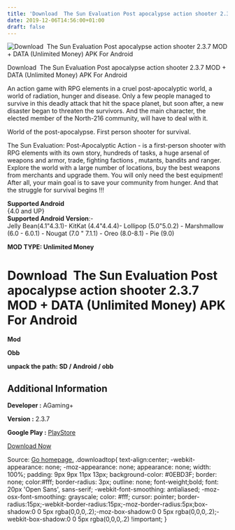 ```yaml
---
title: 'Download  The Sun Evaluation Post apocalypse action shooter 2.3.7 MOD + DATA (Unlimited Money) APK For Android'
date: 2019-12-06T14:56:00+01:00
draft: false
---
```


![Download  The Sun Evaluation Post apocalypse action shooter 2.3.7 MOD + DATA (Unlimited Money) APK For Android](https://i1.wp.com/apkhome.net/wp-content/uploads/2019/12/The-Sun-Evaluation-Post-apocalypse-action-shooter.png "Download  The Sun Evaluation Post apocalypse action shooter 2.3.7 MOD + DATA (Unlimited Money) APK For Android")

  

Download  The Sun Evaluation Post apocalypse action shooter 2.3.7 MOD + DATA (Unlimited Money) APK For Android

An action game with RPG elements in a cruel post-apocalyptic world, a world of radiation, hunger and disease. Only a few people managed to survive in this deadly attack that hit the space planet, but soon after, a new disaster began to threaten the survivors. And the main character, the elected member of the North-216 community, will have to deal with it.

World of the post-apocalypse. First person shooter for survival.

The Sun Evaluation: Post-Apocalyptic Action - is a first-person shooter with RPG elements with its own story, hundreds of tasks, a huge arsenal of weapons and armor, trade, fighting factions , mutants, bandits and ranger. Explore the world with a large number of locations, buy the best weapons from merchants and upgrade them. You will only need the best equipment! After all, your main goal is to save your community from hunger. And that the struggle for survival begins !!!

**Supported Android**  
{4.0 and UP}  
**Supported Android Version**:-  
Jelly Bean(4.1"4.3.1)- KitKat (4.4"4.4.4)- Lollipop (5.0"5.0.2) - Marshmallow (6.0 - 6.0.1) - Nougat (7.0 " 7.1.1) - Oreo (8.0-8.1) - Pie (9.0)

**MOD TYPE: Unlimited Money**

Download  The Sun Evaluation Post apocalypse action shooter 2.3.7 MOD + DATA (Unlimited Money) APK For Android
===============================================================================================================

**Mod**

**Obb**

**unpack the path: SD / Android / obb**

Additional Information
----------------------

**Developer :** AGaming+

**Version :** 2.3.7

**Google Play :** [PlayStore](https://play.google.com/store/apps/details?id=com.agaming.thesun)

  

[Download Now](https://store4app.co/post/download-the-sun-evaluation-post-apocalypse-action-shooter-2-3-7-mod-data-unlimited-money-apk-for-android_1575201237)

  
Source: [Go homepage.](https://store4app.co/post/download-the-sun-evaluation-post-apocalypse-action-shooter-2-3-7-mod-data-unlimited-money-apk-for-android_1575201237) .downloadtop{ text-align:center; -webkit-appearance: none; -moz-appearance: none; appearance: none; width: 100%; padding: 9px 9px 11px 13px; background-color: #0EBD3F; border: none; color:#fff; border-radius: 3px; outline: none; font-weight;bold; font: 20px 'Open Sans', sans-serif; -webkit-font-smoothing: antialiased; -moz-osx-font-smoothing: grayscale; color: #fff; cursor: pointer; border-radius:15px;-webkit-border-radius:15px;-moz-border-radius:5px;box-shadow:0 0 5px rgba(0,0,0,.2);-moz-box-shadow:0 0 5px rgba(0,0,0,.2);-webkit-box-shadow:0 0 5px rgba(0,0,0,.2) !important; }